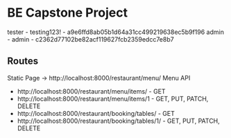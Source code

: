 # BE Capstone Project

tester - testing123! - a9e6ffd8ab05b1d64a31cc499219638ec5b9f196
admin - admin - c2362d77102be82acf119627fcb2359edcc7e8b7

## Routes

Static Page -> http://localhost:8000/restaurant/menu/
Menu API

- http://localhost:8000/restaurant/menu/items/ - GET
- http://localhost:8000/restaurant/menu/items/1 - GET, PUT, PATCH, DELETE
- http://localhost:8000/restaurant/booking/tables/ - GET
- http://localhost:8000/restaurant/booking/tables/1/ - GET, PUT, PATCH, DELETE

